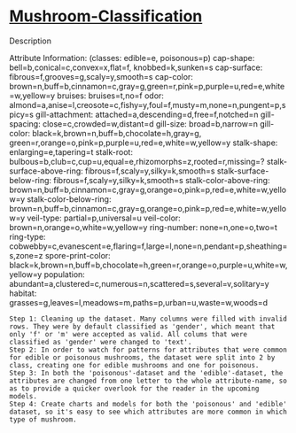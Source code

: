 # [Mushroom-Classification](https://www.kaggle.com/uciml/mushroom-classification)
Description

Attribute Information: (classes: edible=e, poisonous=p)
    cap-shape: bell=b,conical=c,convex=x,flat=f, knobbed=k,sunken=s
    cap-surface: fibrous=f,grooves=g,scaly=y,smooth=s
    cap-color: brown=n,buff=b,cinnamon=c,gray=g,green=r,pink=p,purple=u,red=e,white=w,yellow=y
    bruises: bruises=t,no=f
    odor: almond=a,anise=l,creosote=c,fishy=y,foul=f,musty=m,none=n,pungent=p,spicy=s
    gill-attachment: attached=a,descending=d,free=f,notched=n
    gill-spacing: close=c,crowded=w,distant=d
    gill-size: broad=b,narrow=n
    gill-color: black=k,brown=n,buff=b,chocolate=h,gray=g, green=r,orange=o,pink=p,purple=u,red=e,white=w,yellow=y
    stalk-shape: enlarging=e,tapering=t
    stalk-root: bulbous=b,club=c,cup=u,equal=e,rhizomorphs=z,rooted=r,missing=?
    stalk-surface-above-ring: fibrous=f,scaly=y,silky=k,smooth=s
    stalk-surface-below-ring: fibrous=f,scaly=y,silky=k,smooth=s
    stalk-color-above-ring: brown=n,buff=b,cinnamon=c,gray=g,orange=o,pink=p,red=e,white=w,yellow=y
    stalk-color-below-ring: brown=n,buff=b,cinnamon=c,gray=g,orange=o,pink=p,red=e,white=w,yellow=y
    veil-type: partial=p,universal=u
    veil-color: brown=n,orange=o,white=w,yellow=y
    ring-number: none=n,one=o,two=t
    ring-type: cobwebby=c,evanescent=e,flaring=f,large=l,none=n,pendant=p,sheathing=s,zone=z
    spore-print-color: black=k,brown=n,buff=b,chocolate=h,green=r,orange=o,purple=u,white=w,yellow=y
    population: abundant=a,clustered=c,numerous=n,scattered=s,several=v,solitary=y
    habitat: grasses=g,leaves=l,meadows=m,paths=p,urban=u,waste=w,woods=d
    
    Step 1: Cleaning up the dataset. Many columns were filled with invalid rows. They were by default classified as 'gender', which meant that only 'f' or 'm' were accepted as valid. All colums that were classified as 'gender' were changed to 'text'.
    Step 2: In order to watch for patterns for attributes that were common for edible or poisonous mushrooms, the dataset were split into 2 by class, creating one for edible mushrooms and one for poisonous. 
    Step 3: In both the 'poisonous'-dataset and the 'edible'-dataset, the attributes are changed from one letter to the whole attribute-name, so as to provide a quicker overlook for the reader in the upcoming models.
    Step 4: Create charts and models for both the 'poisonous' and 'edible' dataset, so it's easy to see which attributes are more common in which type of mushroom. 
